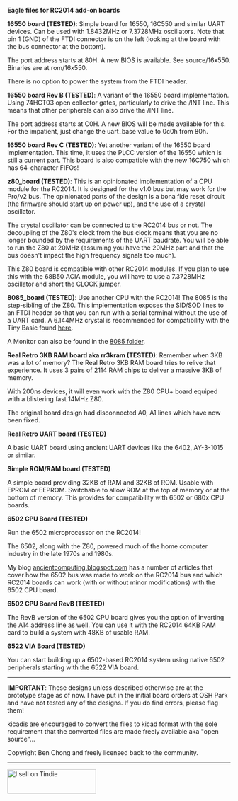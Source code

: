 <b>Eagle files for RC2014 add-on boards</b>
<p>
<b>16550 board (TESTED)</b>: Simple board for 16550, 16C550 and similar UART devices. Can be used with 1.8432MHz or 7.3728MHz oscillators. Note that pin 1 (GND) of the FTDI connector is on the left (looking at the board with the bus connector at the bottom).
<p>
The port address starts at 80H. A new BIOS is available. See source/16x550. Binaries are at rom/16x550.
<p>
There is no option to power the system from the FTDI header.
<p>
<b>16550 board Rev B (TESTED)</b>: A variant of the 16550 board implementation. Using 74HCT03 open collector gates, particularly to drive the /INT line. This means that other peripherals can also drive the /INT line. 
<p>
The port address starts at C0H. A new BIOS will be made available for this. For the impatient, just change the uart_base value to 0c0h from 80h.
<p>
<b>16550 board Rev C (TESTED)</b>: Yet another variant of the 16550 board implementation. This time, it uses the PLCC version of the 16550 which is still a current part. This board is also compatible with the new 16C750 which has 64-character FIFOs!
<p>
<b>z80_board (TESTED)</b>: This is an opinionated implementation of a CPU module for the RC2014. It is designed for the v1.0 bus but may work for the Pro/v2 bus. The opinionated parts of the design is a bona fide reset circuit (the firmware should start up on power up), and the use of a crystal oscillator.
<p>
The crystal oscillator can be connected to the RC2014 bus or not. The decoupling of the Z80's clock from the bus clock means that you are no longer bounded by the requirements of the UART baudrate. You will be able to run the Z80 at 20MHz (assuming you have the 20MHz part and that the bus doesn't impact the high frequency signals too much).
<p>
This Z80 board is compatible with other RC2014 modules. If you plan to use this with the 68B50 ACIA module, you will have to use a 7.3728MHz oscillator and short the CLOCK jumper.
<p>
<b>8085_board (TESTED)</b>: Use another CPU with the RC2014! The 8085 is the step-sibling of the Z80. This implementation exposes the SID/SOD lines to an FTDI header so that you can run with a serial terminal without the use of a UART card. A 6.144MHz crystal is recommended for compatibility with the Tiny Basic found <a href="https://github.com/ancientcomputing/8080_8085/tree/master/Tiny_Basic">here</a>.
<p>
A Monitor can also be found in the <a href="https://github.com/ancientcomputing/rc2014/tree/master/rom/8085rom/">8085 folder</a>.
<p>
<b>Real Retro 3KB RAM board aka rr3kram (TESTED)</b>: Remember when 3KB was a lot of memory? The Real Retro 3KB RAM board tries to relive that experience. It uses 3 pairs of 2114 RAM chips to deliver a massive 3KB of memory.
<p>
With 200ns devices, it will even work with the Z80 CPU+ board equiped with a blistering fast 14MHz Z80.
<p>
The original board design had disconnected A0, A1 lines which have now been fixed.   
<p>
<b>Real Retro UART board (TESTED)</b>
<p>
A basic UART board using ancient UART devices like the 6402, AY-3-1015 or similar.
<p>
<b>Simple ROM/RAM board (TESTED)</b>
<p>
A simple board providing 32KB of RAM and 32KB of ROM. Usable with EPROM or EEPROM. Switchable to allow ROM at the top of memory or at the bottom of memory. This provides for compatibility with 6502 or 680x CPU boards.
<p>
<b>6502 CPU Board (TESTED)</b>
<p>
Run the 6502 microprocessor on the RC2014!
<p>
The 6502, along with the Z80, powered much of the home computer industry in the late 1970s and 1980s.
<p>
My blog <a href="https://ancientcomputing.blogspot.com">ancientcomputing.blogspot.com</a> has a number of articles that cover how the 6502 bus was made to work on the RC2014 bus and which RC2014 boards can work (with or without minor modifications) with the 6502 CPU board.
<p>
<b>6502 CPU Board RevB (TESTED)</b>
<p>
The RevB version of the 6502 CPU board gives you the option of inverting the A14 address line as well. You can use it with the RC2014 64KB RAM card to build a system with 48KB of usable RAM.
<p>
<b>6522 VIA Board (TESTED)</b>
<p>
You can start building up a 6502-based RC2014 system using native 6502 peripherals starting with the 6522 VIA board.
<p>
<hr>
<p>
<b>IMPORTANT</b>: These designs unless described otherwise are at the prototype stage as of now. I have put in the initial board orders at OSH Park and have not tested any of the designs. If you do find errors, please flag them!
<p>
kicadis are encouraged to convert the files to kicad format with the sole requirement that the converted files are made freely available aka "open source"...
<p>
Copyright Ben Chong and freely licensed back to the community.
<p>
<hr>
<p>
<a href="https://www.tindie.com/stores/ancientcomputing/?ref=offsite_badges&utm_source=sellers_ancientcomputing&utm_medium=badges&utm_campaign=badge_small"><img src="https://d2ss6ovg47m0r5.cloudfront.net/badges/tindie-smalls.png" alt="I sell on Tindie"width="200" height="55"></a>
<p>
